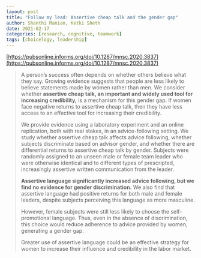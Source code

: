 ```yaml
---
layout: post
title: "Follow my lead: Assertive cheap talk and the gender gap"
author: Shanthi Manian, Ketki Sheth
date: 2021-02-17
categories: [research, cognitive, teamwork]
tags: [choicelogy, leadership]
---
```


[https://pubsonline.informs.org/doi/10.1287/mnsc.2020.3837](https://pubsonline.informs.org/doi/10.1287/mnsc.2020.3837)

> A person’s success often depends on whether others believe what they say. Growing evidence suggests that people are less likely to believe statements made by women rather than men. We consider whether **assertive cheap talk, an important and widely used tool for increasing credibility,** is a mechanism for this gender gap. If women face negative returns to assertive cheap talk, then they have less access to an effective tool for increasing their credibility. 
>
> We provide evidence using a laboratory experiment and an online replication, both with real stakes, in an advice-following setting. We study whether assertive cheap talk affects advice following, whether subjects discriminate based on advisor gender, and whether there are differential returns to assertive cheap talk by gender. Subjects were randomly assigned to an unseen male or female team leader who were otherwise identical and to different types of prescripted, increasingly assertive written communication from the leader. 
>
> **Assertive language significantly increased advice following, but we find no evidence for gender discrimination.** We also find that assertive language had positive returns for both male and female leaders, despite subjects perceiving this language as more masculine. 
>
> However, female subjects were still less likely to choose the self-promotional language. Thus, even in the absence of discrimination, this choice would reduce adherence to advice provided by women, generating a gender gap. 
>
> Greater use of assertive language could be an effective strategy for women to increase their influence and credibility in the labor market.
